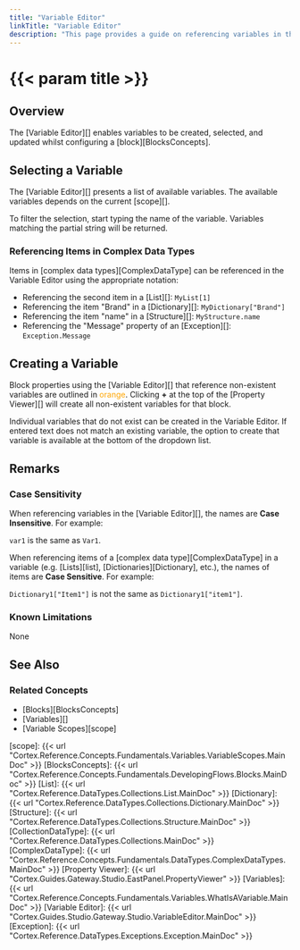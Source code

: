 ```yaml
---
title: "Variable Editor"
linkTitle: "Variable Editor"
description: "This page provides a guide on referencing variables in the Variable Editor."
---
```


# {{< param title >}}

## Overview

The [Variable Editor][] enables variables to be created, selected, and updated whilst configuring a [block][BlocksConcepts].

## Selecting a Variable

The [Variable Editor][] presents a list of available variables. The available variables depends on the current [scope][].

To filter the selection, start typing the name of the variable. Variables matching the partial string will be returned.

### Referencing Items in Complex Data Types

Items in [complex data types][ComplexDataType] can be referenced in the Variable Editor using the appropriate notation:

- Referencing the second item in a [List][]: `MyList[1]`
- Referencing the item "Brand" in a [Dictionary][]: `MyDictionary["Brand"]`
- Referencing the item "name" in a [Structure][]: `MyStructure.name`
- Referencing the "Message" property of an [Exception][]: `Exception.Message`

## Creating a Variable

Block properties using the [Variable Editor][] that reference non-existent variables are outlined in <span style="color:orange">orange</span>. Clicking **+** at the top of the [Property Viewer][] will create all non-existent variables for that block.

Individual variables that do not exist can be created in the Variable Editor. If entered text does not match an existing variable, the option to create that variable is available at the bottom of the dropdown list.

## Remarks

### Case Sensitivity

When referencing variables in the [Variable Editor][], the names are **Case Insensitive**. For example:

`var1` is the same as `Var1`.

When referencing items of a [complex data type][ComplexDataType] in a variable (e.g. [Lists][list], [Dictionaries][Dictionary], etc.), the names of items are **Case Sensitive**. For example:

`Dictionary1["Item1"]` is not the same as `Dictionary1["item1"]`.

### Known Limitations

None

## See Also

### Related Concepts

- [Blocks][BlocksConcepts]
- [Variables][]
- [Variable Scopes][scope]

[scope]: {{< url "Cortex.Reference.Concepts.Fundamentals.Variables.VariableScopes.MainDoc" >}}
[BlocksConcepts]: {{< url "Cortex.Reference.Concepts.Fundamentals.DevelopingFlows.Blocks.MainDoc" >}}
[List]: {{< url "Cortex.Reference.DataTypes.Collections.List.MainDoc" >}}
[Dictionary]: {{< url "Cortex.Reference.DataTypes.Collections.Dictionary.MainDoc" >}}
[Structure]: {{< url "Cortex.Reference.DataTypes.Collections.Structure.MainDoc" >}}
[CollectionDataType]: {{< url "Cortex.Reference.DataTypes.Collections.MainDoc" >}}
[ComplexDataType]: {{< url "Cortex.Reference.Concepts.Fundamentals.DataTypes.ComplexDataTypes.MainDoc" >}}
[Property Viewer]: {{< url "Cortex.Guides.Gateway.Studio.EastPanel.PropertyViewer" >}}
[Variables]: {{< url "Cortex.Reference.Concepts.Fundamentals.Variables.WhatIsAVariable.MainDoc" >}}
[Variable Editor]: {{< url "Cortex.Guides.Studio.Gateway.Studio.VariableEditor.MainDoc" >}}
[Exception]: {{< url "Cortex.Reference.DataTypes.Exceptions.Exception.MainDoc" >}}
